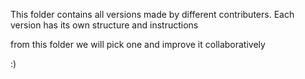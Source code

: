 This folder contains all versions made by different contributers.
Each version has its own structure and instructions

from this folder we will pick one and improve it collaboratively
 
:)